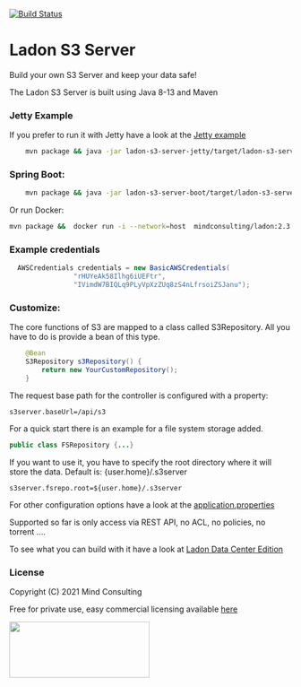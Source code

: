 [![Build Status](https://travis-ci.org/mindmill/ladon-s3-server.svg?branch=master)](https://travis-ci.org/mindmill/ladon-s3-server)

# Ladon S3 Server
Build your own S3 Server and keep your data safe!

The Ladon S3 Server is built using Java 8-13 and Maven
### Jetty Example

If you prefer to run it with Jetty have a look at the [Jetty example](./ladon-s3-server-jetty/src/main/java/de/mc/ladon/s3server/jetty/S3JettyServer.java )

```bash
    mvn package && java -jar ladon-s3-server-jetty/target/ladon-s3-server-jetty-2.3.0.jar
```

### Spring Boot:

```bash
    mvn package && java -jar ladon-s3-server-boot/target/ladon-s3-server-boot-2.3.0.jar
```
Or run Docker:
```bash
mvn package &&  docker run -i --network=host  mindconsulting/ladon:2.3.0
```

### Example credentials

```java
  AWSCredentials credentials = new BasicAWSCredentials(
                "rHUYeAk58Ilhg6iUEFtr",
                "IVimdW7BIQLq9PLyVpXzZUq8zS4nLfrsoiZSJanu");
```
### Customize:
The core functions of S3 are mapped to a class called S3Repository.
All you have to do is provide a bean of this type.
```java
    @Bean
    S3Repository s3Repository() {
        return new YourCustomRepository();
    }

```

The request base path for the controller is configured with a property:
```properties
s3server.baseUrl=/api/s3
```
For a quick start there is an example for a file system storage added.
```java
public class FSRepository {...}
```
If you want to use it, you have to specify the root directory where it will store the data.
Default is: {user.home}/.s3server

```properties
s3server.fsrepo.root=${user.home}/.s3server
```
For other configuration options have a look at the [application.properties](./ladon-s3-server-boot/src/main/resources/application.properties ) 


Supported so far is only access via REST API, no ACL, no policies, no torrent ....

To see what you can build with it have a look at  [Ladon Data Center Edition](https://ladon.org)  
### License
Copyright (C) 2021 Mind Consulting

Free for private use, easy commercial licensing available [here](https://elopage.com/s/mind/ladon-s3-server/payment?locale=en)

<a href="https://ladon.org/"><img src="https://ladon.org/img/logo_no_bg.png" height="100" width="250" ></a>

